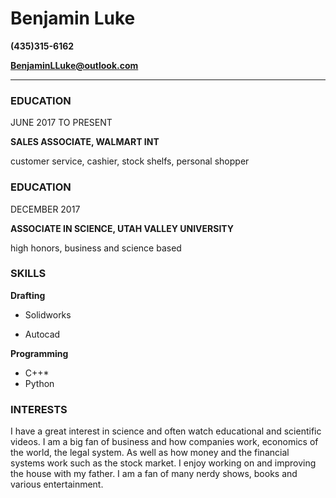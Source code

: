 # Benjamin Luke

**(435)315-6162**

**BenjaminLLuke@outlook.com**

---

### EDUCATION
JUNE 2017 TO PRESENT

**SALES ASSOCIATE, WALMART INT**

customer service, cashier, stock shelfs, personal shopper

### EDUCATION

DECEMBER 2017

**ASSOCIATE IN SCIENCE, UTAH VALLEY UNIVERSITY**

high honors, business and science based

### SKILLS
**Drafting** 

* Solidworks

* Autocad

**Programming**
* C++*
* Python

### INTERESTS
I have a great interest in science and often watch educational and scientific videos. I am a big fan of business and how companies work, economics of the world, the legal system. As well as how money and the financial systems work such as the stock market. I enjoy working on and improving the house with my father. I am a fan of many nerdy shows, books and various entertainment.
